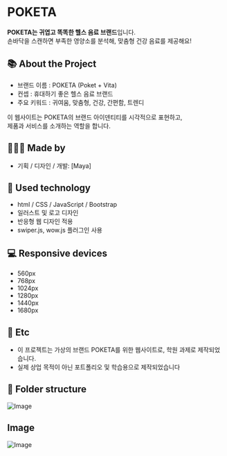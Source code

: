 # POKETA


**POKETA는 귀엽고 똑똑한 헬스 음료 브랜드**입니다. <br>
손바닥을 스캔하면 부족한 영양소를 분석해, 맞춤형 건강 음료를 제공해요!

## 📚 About the Project
- 브랜드 이름 : POKETA (Poket + Vita)
- 컨셉 : 휴대하기 좋은 헬스 음료 브랜드
- 주요 키워드 : 귀여움, 맞춤형, 건강, 간편함, 트렌디

이 웹사이트는 POKETA의 브랜드 아이덴티티를 시각적으로 표현하고, <br> 
제품과 서비스를 소개하는 역할을 합니다.

## 👩🏻‍💻 Made by
- 기획 / 디자인 / 개발: [Maya]

## 👾 Used technology
- html / CSS / JavaScript / Bootstrap
- 일러스트 및 로고 디자인
- 반응형 웹 디자인 적용
- swiper.js, wow.js 플러그인 사용

## 💻 Responsive devices
- 560px
- 768px
- 1024px
- 1280px
- 1440px
- 1680px


## 👀 Etc
- 이 프로젝트는 가상의 브랜드 POKETA를 위한 웹사이트로, 학원 과제로 제작되었습니다.
- 실제 상업 목적이 아닌 포트폴리오 및 학습용으로 제작되었습니다

## 📁 Folder structure
![Image](https://github.com/user-attachments/assets/e3659da1-7764-4ca2-aa44-d7b4412c7605)


## Image
![Image](https://github.com/user-attachments/assets/c8b05b80-d730-4d80-9482-9193ac613bf5)
